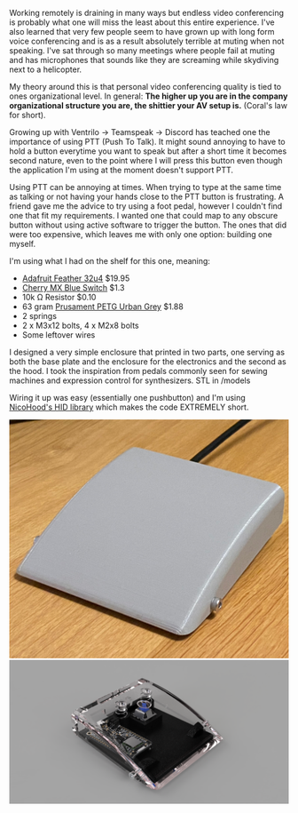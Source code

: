 Working remotely is draining in many ways but endless video conferencing is probably what one will miss the least about this entire experience. I've also learned that very few people seem to have grown up with long form voice conferencing and is as a result absolutely terrible at muting when not speaking. I've sat through so many meetings where people fail at muting and has microphones that sounds like they are screaming while skydiving next to a helicopter.

My theory around this is that personal video conferencing quality is tied to ones organizational level. In general: **The higher up you are in the company organizational structure you are, the shittier your AV setup is.** (Coral's law for short).

Growing up with Ventrilo -> Teamspeak -> Discord has teached one the importance of using PTT (Push To Talk). It might sound annoying to have to hold a button everytime you want to speak but after a short time it becomes second nature, even to the point where I will press this button even though the application I'm using at the moment doesn't support PTT.

Using PTT can be annoying at times. When trying to type at the same time as talking or not having your hands close to the PTT button is frustrating. A friend gave me the advice to try using a foot pedal, however I couldn't find one that fit my requirements. I wanted one that could map to any obscure button without using active software to trigger the button. The ones that did were too expensive, which leaves me with only one option: building one myself.

I'm using what I had on the shelf for this one, meaning:

- [Adafruit Feather 32u4](https://www.adafruit.com/product/2771) $19.95
- [Cherry MX Blue Switch](https://www.amazon.com/Cherry-switches-MX1AG1NN-Mechanical-Keyboard/dp/B07RQTNS58) $1.3
- 10k Ω Resistor $0.10
- 63 gram [Prusament PETG Urban Grey](https://shop.prusa3d.com/en/prusament/924-prusament-petg-urban-grey-1kg.html) $1.88
- 2 springs
- 2 x M3x12 bolts, 4 x M2x8 bolts
- Some leftover wires

I designed a very simple enclosure that printed in two parts, one serving as both the base plate and the enclosure for the electronics and the second as the hood. I took the inspiration from pedals commonly seen for sewing machines and expression control for synthesizers. STL in /models

Wiring it up was easy (essentially one pushbutton) and I'm using [NicoHood's HID library](https://github.com/NicoHood/HID) which makes the code EXTREMELY short.

![image](https://github.com/coral/footpedal/blob/main/_realright.jpg?raw=true)
![image](https://github.com/coral/footpedal/blob/main/_allrender.png?raw=true)